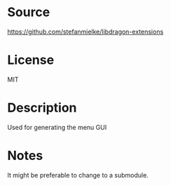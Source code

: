# Source
https://github.com/stefanmielke/libdragon-extensions

# License
MIT

# Description
Used for generating the menu GUI

# Notes
It might be preferable to change to a submodule.
